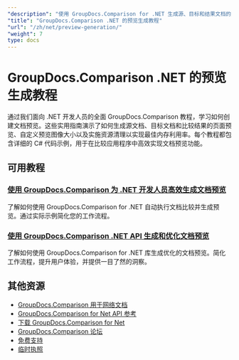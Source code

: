 ```yaml
---
"description": "使用 GroupDocs.Comparison for .NET 生成源、目标和结果文档的页面预览的分步教程。"
"title": "GroupDocs.Comparison .NET 的预览生成教程"
"url": "/zh/net/preview-generation/"
"weight": 7
type: docs
---
```

# GroupDocs.Comparison .NET 的预览生成教程

通过我们面向 .NET 开发人员的全面 GroupDocs.Comparison 教程，学习如何创建文档预览。这些实用指南演示了如何生成源文档、目标文档和比较结果的页面预览、自定义预览图像大小以及实施资源清理以实现最佳内存利用率。每个教程都包含详细的 C# 代码示例，用于在比较应用程序中高效实现文档预览功能。

## 可用教程

### [使用 GroupDocs.Comparison 为 .NET 开发人员高效生成文档预览](./generate-document-previews-groupdocs-comparison-net/)
了解如何使用 GroupDocs.Comparison for .NET 自动执行文档比较并生成预览。通过实际示例简化您的工作流程。

### [使用 GroupDocs.Comparison .NET API 生成和优化文档预览](./optimize-document-previews-groupdocs-comparison-dotnet/)
了解如何使用 GroupDocs.Comparison for .NET 库生成优化的文档预览。简化工作流程，提升用户体验，并提供一目了然的洞察。

## 其他资源

- [GroupDocs.Comparison 用于网络文档](https://docs.groupdocs.com/comparison/net/)
- [GroupDocs.Comparison for Net API 参考](https://reference.groupdocs.com/comparison/net/)
- [下载 GroupDocs.Comparison for Net](https://releases.groupdocs.com/comparison/net/)
- [GroupDocs.Comparison 论坛](https://forum.groupdocs.com/c/comparison)
- [免费支持](https://forum.groupdocs.com/)
- [临时执照](https://purchase.groupdocs.com/temporary-license/)